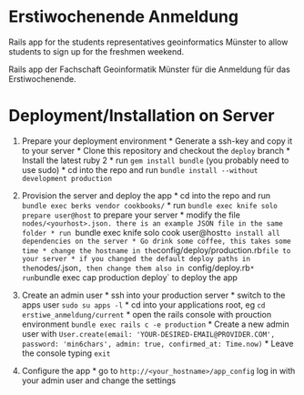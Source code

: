 Erstiwochenende Anmeldung
=========================

Rails app for the students representatives geoinformatics Münster to allow students to sign up for the freshmen weekend.

Rails app der Fachschaft Geoinformatik Münster für die Anmeldung für das Erstiwochenende.


# Deployment/Installation on Server

  1.  Prepare your deployment environment
    * Generate a ssh-key and copy it to your server
    * Clone this repository and checkout the `deploy` branch
    * Install the latest ruby 2
    * run `gem install bundle` (you probably need to use sudo)
    * cd into the repo and run `bundle install --without development production`

  2. Provision the server and deploy the app
    * cd into the repo and run `bundle exec berks vendor cookbooks/`
    * run `bundle exec knife solo prepare user@host` to prepare your server
    * modify the file `nodes/<yourhost>.json. there is an example JSON file in the same folder
    * run `bundle exec knife solo cook user@host` to install all dependencies on the server
    * Go drink some coffee, this takes some time
    * change the hostname in the `config/deploy/production.rb` file to your server
    * if you changed the default deploy paths in the `nodes/<yourhost>.json`, then change them also in `config/deploy.rb`
    * run `bundle exec cap production deploy` to deploy the app

  3. Create an admin user
    * ssh into your production server
    * switch to the apps user `sudo su apps -l`
    * cd into your applications root, eg `cd erstiwe_anmeldung/current`
    * open the rails console with prouction environment `bundle exec rails c -e production`
    * Create a new admin user with `User.create(email: 'YOUR-DESIRED-EMAIL@PROVIDER.COM', password: 'min6chars', admin: true, confirmed_at: Time.now)`
    * Leave the console typing `exit`

  4. Configure the app
    * go to `http://<your_hostname>/app_config` log in with your admin user and change the settings
